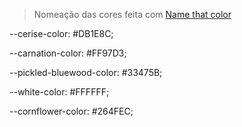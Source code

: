 > Nomeação das cores feita com [Name that color](https://chir.ag/projects/name-that-color/#DB1E8C)

--cerise-color: #DB1E8C;

--carnation-color: #FF97D3;

--pickled-bluewood-color: #33475B;

--white-color: #FFFFFF;

--cornflower-color: #264FEC;
